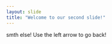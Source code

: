 ```yaml
---
layout: slide
title: "Welcome to our second slide!"
---
```

smth else!
Use the left arrow to go back!
